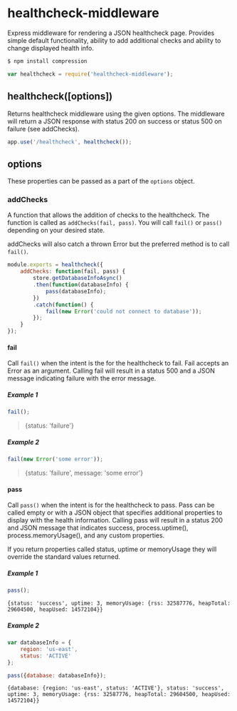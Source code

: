 # healthcheck-middleware
Express middleware for rendering a JSON healthcheck page. Provides simple default functionality, ability to add additional checks and ability to change displayed health info.

```bash
$ npm install compression
```
```js
var healthcheck = require('healthcheck-middleware');
```
## healthcheck([options])
Returns healthcheck middleware using the given options. The middleware will return a JSON response with status 200 on success or status 500 on failure (see addChecks).

```js
app.use('/healthcheck', healthcheck());
```

## options
These properties can be passed as a part of the `options` object.

### addChecks
A function that allows the addition of checks to the healthcheck. The function is called as `addChecks(fail, pass)`. You will call `fail()` or `pass()` depending on your desired state.

addChecks will also catch a thrown Error but the preferred method is to call `fail()`.

```js
module.exports = healthcheck({
	addChecks: function(fail, pass) {
		store.getDatabaseInfoAsync()
		.then(function(databaseInfo) {
			pass(databaseInfo);
		})
		.catch(function() {
			fail(new Error('could not connect to database'));
		});
	}
});
```

#### fail
Call `fail()` when the intent is the for the healthcheck to fail. Fail accepts an Error as an argument. Calling fail will result in a status 500 and a JSON message indicating failure with the error message.

##### Example 1
```js
fail();
```
>{status: 'failure'}

##### Example 2
```js
fail(new Error('some error'));
```
>{status: 'failure', message: 'some error'}


#### pass
Call `pass()` when the intent is for the healthcheck to pass. Pass can be called empty or with a JSON object that specifies additional properties to display with the health information. Calling pass will result in a status 200 and JSON message that indicates success, process.uptime(), process.memoryUsage(), and any custom properties.

If you return properties called status, uptime or memoryUsage they will override the standard values returned.

##### Example 1
```js
pass();
```
`{status: 'success', uptime: 3, memoryUsage: {rss: 32587776, heapTotal: 29604500, heapUsed: 14572104}}`

##### Example 2
```js
var databaseInfo = {
	region: 'us-east',
	status: 'ACTIVE'
};

pass({database: databaseInfo});
```
`{database: {region: 'us-east', status: 'ACTIVE'}, status: 'success', uptime: 3, memoryUsage: {rss: 32587776, heapTotal: 29604500, heapUsed: 14572104}}`

